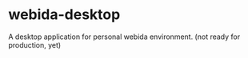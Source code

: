 # webida-desktop

A desktop application for personal webida environment. (not ready for production, yet)
